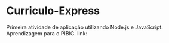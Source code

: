 # Curriculo-Express
Primeira atividade de aplicação utilizando Node.js e JavaScript. Aprendizagem para o PIBIC.
link: 
